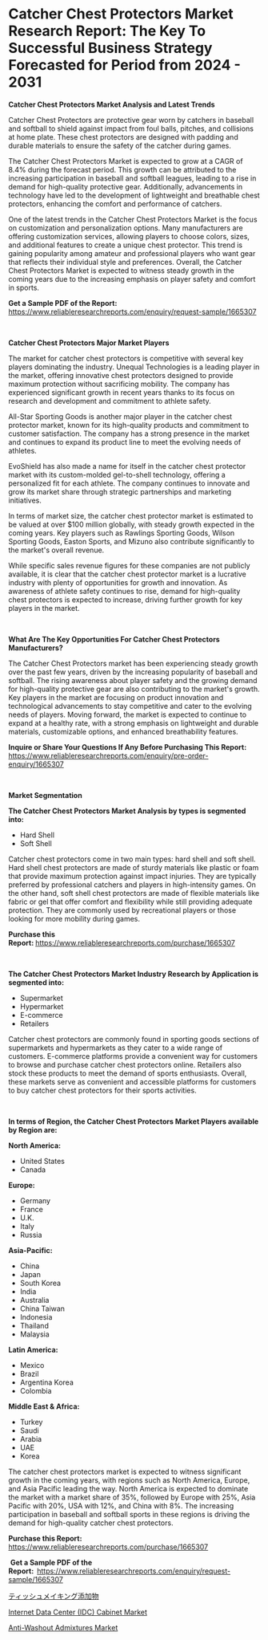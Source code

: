 <p><h1>Catcher Chest Protectors Market Research Report: The Key To Successful Business Strategy Forecasted for Period from 2024 - 2031</h1></p><p><strong>Catcher Chest Protectors Market Analysis and Latest Trends</strong></p>
<p><p>Catcher Chest Protectors are protective gear worn by catchers in baseball and softball to shield against impact from foul balls, pitches, and collisions at home plate. These chest protectors are designed with padding and durable materials to ensure the safety of the catcher during games.</p><p>The Catcher Chest Protectors Market is expected to grow at a CAGR of 8.4% during the forecast period. This growth can be attributed to the increasing participation in baseball and softball leagues, leading to a rise in demand for high-quality protective gear. Additionally, advancements in technology have led to the development of lightweight and breathable chest protectors, enhancing the comfort and performance of catchers.</p><p>One of the latest trends in the Catcher Chest Protectors Market is the focus on customization and personalization options. Many manufacturers are offering customization services, allowing players to choose colors, sizes, and additional features to create a unique chest protector. This trend is gaining popularity among amateur and professional players who want gear that reflects their individual style and preferences. Overall, the Catcher Chest Protectors Market is expected to witness steady growth in the coming years due to the increasing emphasis on player safety and comfort in sports.</p></p>
<p><strong>Get a Sample PDF of the Report:&nbsp;</strong> <a href="https://www.reliableresearchreports.com/enquiry/request-sample/1665307">https://www.reliableresearchreports.com/enquiry/request-sample/1665307</a></p>
<p>&nbsp;</p>
<p><strong>Catcher Chest Protectors Major Market Players</strong></p>
<p><p>The market for catcher chest protectors is competitive with several key players dominating the industry. Unequal Technologies is a leading player in the market, offering innovative chest protectors designed to provide maximum protection without sacrificing mobility. The company has experienced significant growth in recent years thanks to its focus on research and development and commitment to athlete safety.</p><p>All-Star Sporting Goods is another major player in the catcher chest protector market, known for its high-quality products and commitment to customer satisfaction. The company has a strong presence in the market and continues to expand its product line to meet the evolving needs of athletes.</p><p>EvoShield has also made a name for itself in the catcher chest protector market with its custom-molded gel-to-shell technology, offering a personalized fit for each athlete. The company continues to innovate and grow its market share through strategic partnerships and marketing initiatives.</p><p>In terms of market size, the catcher chest protector market is estimated to be valued at over $100 million globally, with steady growth expected in the coming years. Key players such as Rawlings Sporting Goods, Wilson Sporting Goods, Easton Sports, and Mizuno also contribute significantly to the market's overall revenue.</p><p>While specific sales revenue figures for these companies are not publicly available, it is clear that the catcher chest protector market is a lucrative industry with plenty of opportunities for growth and innovation. As awareness of athlete safety continues to rise, demand for high-quality chest protectors is expected to increase, driving further growth for key players in the market.</p></p>
<p>&nbsp;</p>
<p><strong>What Are The Key Opportunities For Catcher Chest Protectors Manufacturers?</strong></p>
<p><p>The Catcher Chest Protectors market has been experiencing steady growth over the past few years, driven by the increasing popularity of baseball and softball. The rising awareness about player safety and the growing demand for high-quality protective gear are also contributing to the market's growth. Key players in the market are focusing on product innovation and technological advancements to stay competitive and cater to the evolving needs of players. Moving forward, the market is expected to continue to expand at a healthy rate, with a strong emphasis on lightweight and durable materials, customizable options, and enhanced breathability features.</p></p>
<p><strong>Inquire or Share Your Questions If Any Before Purchasing This Report:</strong> <a href="https://www.reliableresearchreports.com/enquiry/pre-order-enquiry/1665307">https://www.reliableresearchreports.com/enquiry/pre-order-enquiry/1665307</a></p>
<p>&nbsp;</p>
<p><strong>Market Segmentation</strong></p>
<p><strong>The Catcher Chest Protectors Market Analysis by types is segmented into:</strong></p>
<p><ul><li>Hard Shell</li><li>Soft Shell</li></ul></p>
<p><p>Catcher chest protectors come in two main types: hard shell and soft shell. Hard shell chest protectors are made of sturdy materials like plastic or foam that provide maximum protection against impact injuries. They are typically preferred by professional catchers and players in high-intensity games. On the other hand, soft shell chest protectors are made of flexible materials like fabric or gel that offer comfort and flexibility while still providing adequate protection. They are commonly used by recreational players or those looking for more mobility during games.</p></p>
<p><strong>Purchase this Report:&nbsp;</strong><a href="https://www.reliableresearchreports.com/purchase/1665307">https://www.reliableresearchreports.com/purchase/1665307</a></p>
<p>&nbsp;</p>
<p><strong>The Catcher Chest Protectors Market Industry Research by Application is segmented into:</strong></p>
<p><ul><li>Supermarket</li><li>Hypermarket</li><li>E-commerce</li><li>Retailers</li></ul></p>
<p><p>Catcher chest protectors are commonly found in sporting goods sections of supermarkets and hypermarkets as they cater to a wide range of customers. E-commerce platforms provide a convenient way for customers to browse and purchase catcher chest protectors online. Retailers also stock these products to meet the demand of sports enthusiasts. Overall, these markets serve as convenient and accessible platforms for customers to buy catcher chest protectors for their sports activities.</p></p>
<p>&nbsp;</p>
<p><strong>In terms of Region, the Catcher Chest Protectors Market Players available by Region are:</strong></p>
<p>
    <p> <strong> North America: </strong>
        <ul>
            <li>United States</li>
            <li>Canada</li>
        </ul>
        </p> 
    <p> <strong> Europe: </strong>
        <ul>
            <li>Germany</li>
            <li>France</li>
            <li>U.K.</li>
            <li>Italy</li>
            <li>Russia</li>
        </ul>
        </p> 
    <p> <strong> Asia-Pacific: </strong>
        <ul>
            <li>China</li>
            <li>Japan</li>
            <li>South Korea</li>
            <li>India</li>
            <li>Australia</li>
            <li>China Taiwan</li>
            <li>Indonesia</li>
            <li>Thailand</li>
            <li>Malaysia</li>
        </ul>
        </p> 
    <p> <strong> Latin America: </strong>
        <ul>
            <li>Mexico</li>
            <li>Brazil</li>
            <li>Argentina Korea</li>
            <li>Colombia</li>
        </ul>
        </p> 
    <p> <strong> Middle East & Africa: </strong>
        <ul>
            <li>Turkey</li>
            <li>Saudi</li>
            <li>Arabia</li>
            <li>UAE</li>
            <li>Korea</li>
        </ul>
    </p>
    </p>
<p><p>The catcher chest protectors market is expected to witness significant growth in the coming years, with regions such as North America, Europe, and Asia Pacific leading the way. North America is expected to dominate the market with a market share of 35%, followed by Europe with 25%, Asia Pacific with 20%, USA with 12%, and China with 8%. The increasing participation in baseball and softball sports in these regions is driving the demand for high-quality catcher chest protectors.</p></p>
<p><strong>Purchase this Report: </strong><a href="https://www.reliableresearchreports.com/purchase/1665307">https://www.reliableresearchreports.com/purchase/1665307</a></p>
<p>&nbsp;<strong>Get a Sample PDF of the Report:&nbsp;&nbsp;</strong><a href="https://www.reliableresearchreports.com/enquiry/request-sample/1665307">https://www.reliableresearchreports.com/enquiry/request-sample/1665307</a></p>
<p><strong></strong></p>
<p><p><a href="https://github.com/ihabdkwlxs948/Market-Research-Report-List-1/blob/main/81886573616.md">ティッシュメイキング添加物</a></p><p><a href="https://issuu.com/reportprime-2/docs/internet-data-center-idc-cabinet-market-size-2030.">Internet Data Center (IDC) Cabinet Market</a></p><p><a href="https://issuu.com/reportprime-2/docs/anti-washout-admixtures-market-size-2030.pptx">​Anti-Washout Admixtures Market</a></p></p>